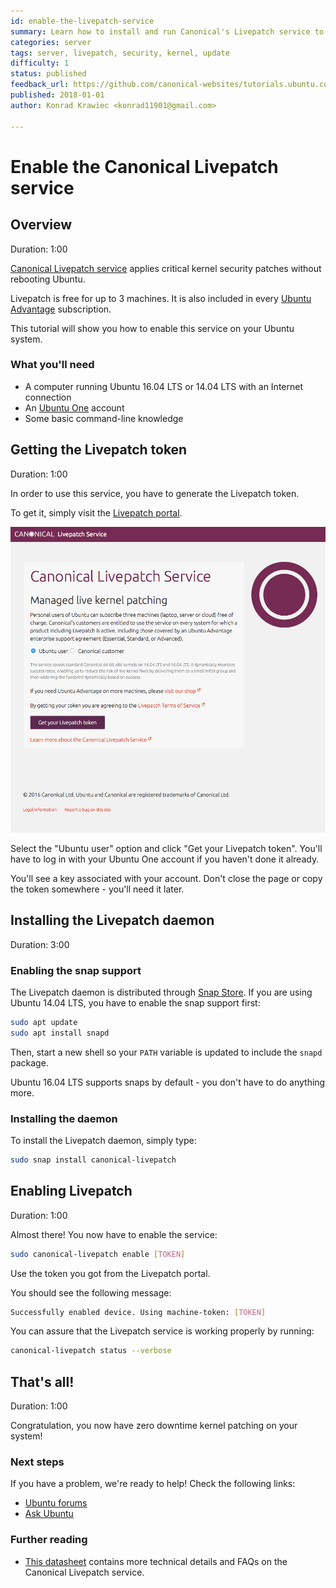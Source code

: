 ```yaml
---
id: enable-the-livepatch-service
summary: Learn how to install and run Canonical's Livepatch service to get critical kernel patches without rebooting.
categories: server
tags: server, livepatch, security, kernel, update
difficulty: 1
status: published
feedback_url: https://github.com/canonical-websites/tutorials.ubuntu.com/issues
published: 2018-01-01
author: Konrad Krawiec <konrad11901@gmail.com>

---
```


# Enable the Canonical Livepatch service

## Overview
Duration: 1:00

[Canonical Livepatch service](https://www.ubuntu.com/server/livepatch) applies critical kernel security patches without rebooting Ubuntu.

Livepatch is free for up to 3 machines. It is also included in every [Ubuntu Advantage](https://buy.ubuntu.com) subscription.

This tutorial will show you how to enable this service on your Ubuntu system.

### What you'll need

- A computer running Ubuntu 16.04 LTS or 14.04 LTS with an Internet connection
- An [Ubuntu One](https://login.ubuntu.com) account
- Some basic command-line knowledge

## Getting the Livepatch token
Duration: 1:00

In order to use this service, you have to generate the Livepatch token.

To get it, simply visit the [Livepatch portal](https://auth.livepatch.canonical.com/). 

![IMAGE](./images/livepatch-portal.png)

Select the "Ubuntu user" option and click "Get your Livepatch token". You'll have to log in with your Ubuntu One account if you haven't done it already.

You'll see a key associated with your account. Don't close the page or copy the token somewhere - you'll need it later.

## Installing the Livepatch daemon
Duration: 3:00

### Enabling the snap support

The Livepatch daemon is distributed through [Snap Store](https://snapcraft.io/discover). If you are using Ubuntu 14.04 LTS, you have to enable the snap support first:

```bash
sudo apt update
sudo apt install snapd
```

Then, start a new shell so your `PATH` variable is updated to include the `snapd` package.

Ubuntu 16.04 LTS supports snaps by default - you don't have to do anything more.

### Installing the daemon

To install the Livepatch daemon, simply type:

```bash
sudo snap install canonical-livepatch
```

## Enabling Livepatch
Duration: 1:00

Almost there! You now have to enable the service:

```bash
sudo canonical-livepatch enable [TOKEN]
```

Use the token you got from the Livepatch portal.

You should see the following message:

```bash
Successfully enabled device. Using machine-token: [TOKEN]
```

You can assure that the Livepatch service is working properly by running:

```bash
canonical-livepatch status --verbose
```

## That's all!
Duration: 1:00

Congratulation, you now have zero downtime kernel patching on your system!

### Next steps

If you have a problem, we're ready to help! Check the following links:

* [Ubuntu forums](https://community.ubuntu.com)
* [Ask Ubuntu](https://askubuntu.com/)

### Further reading

* [This datasheet](https://assets.ubuntu.com/v1/ac3aa269-DS_Canonical_Livepatch_Service_screen-AW_08.17.pdf) contains more technical details and FAQs on the Canonical Livepatch service.
